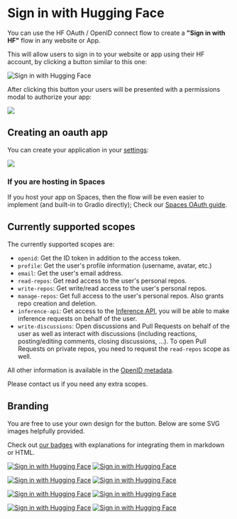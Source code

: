 # Sign in with Hugging Face

You can use the HF OAuth / OpenID connect flow to create a **"Sign in with HF"** flow in any website or App.

This will allow users to sign in to your website or app using their HF account, by clicking a button similar to this one:

![Sign in with Hugging Face](https://huggingface.co/datasets/huggingface/badges/resolve/main/sign-in-with-huggingface-xl-dark.svg)

After clicking this button your users will be presented with a permissions modal to authorize your app:

![](https://huggingface.co/datasets/huggingface/documentation-images/resolve/main/hub/oauth-accept-application.png)

## Creating an oauth app

You can create your application in your [settings](https://huggingface.co/settings/applications/new):

![](https://huggingface.co/datasets/huggingface/documentation-images/resolve/main/hub/oauth-create-application.png)

### If you are hosting in Spaces

<Tip>

If you host your app on Spaces, then the flow will be even easier to implement (and built-in to Gradio directly); Check our [Spaces OAuth guide](https://huggingface.co/docs/hub/spaces-oauth).

</Tip>

## Currently supported scopes

The currently supported scopes are:

- `openid`: Get the ID token in addition to the access token.
- `profile`: Get the user's profile information (username, avatar, etc.)
- `email`: Get the user's email address.
- `read-repos`: Get read access to the user's personal repos.
- `write-repos`: Get write/read access to the user's personal repos.
- `manage-repos`: Get full access to the user's personal repos. Also grants repo creation and deletion.
- `inference-api`: Get access to the [Inference API](https://huggingface.co/docs/api-inference/index), you will be able to make inference requests on behalf of the user.
- `write-discussions`: Open discussions and Pull Requests on behalf of the user as well as interact with discussions (including reactions, posting/editing comments, closing discussions, ...). To open Pull Requests on private repos, you need to request the `read-repos` scope as well.

All other information is available in the [OpenID metadata](https://huggingface.co/.well-known/openid-configuration).

<Tip warning={true}>

Please contact us if you need any extra scopes.

</Tip>


## Branding

You are free to use your own design for the button. Below are some SVG images helpfully provided.

Check out [our badges](https://huggingface.co/datasets/huggingface/badges#sign-in-with-hugging-face) with explanations for integrating them in markdown or HTML.

[![Sign in with Hugging Face](https://huggingface.co/datasets/huggingface/badges/resolve/main/sign-in-with-huggingface-sm.svg)](https://huggingface.co/oauth/authorize?client_id=CLIENT_ID&redirect_uri=REDIRECT_URI&scope=openid%20profile&state=STATE)
[![Sign in with Hugging Face](https://huggingface.co/datasets/huggingface/badges/resolve/main/sign-in-with-huggingface-sm-dark.svg)](https://huggingface.co/oauth/authorize?client_id=CLIENT_ID&redirect_uri=REDIRECT_URI&scope=openid%20profile&state=STATE)

[![Sign in with Hugging Face](https://huggingface.co/datasets/huggingface/badges/resolve/main/sign-in-with-huggingface-md.svg)](https://huggingface.co/oauth/authorize?client_id=CLIENT_ID&redirect_uri=REDIRECT_URI&scope=openid%20profile&state=STATE)
[![Sign in with Hugging Face](https://huggingface.co/datasets/huggingface/badges/resolve/main/sign-in-with-huggingface-md-dark.svg)](https://huggingface.co/oauth/authorize?client_id=CLIENT_ID&redirect_uri=REDIRECT_URI&scope=openid%20profile&state=STATE)

[![Sign in with Hugging Face](https://huggingface.co/datasets/huggingface/badges/resolve/main/sign-in-with-huggingface-lg.svg)](https://huggingface.co/oauth/authorize?client_id=CLIENT_ID&redirect_uri=REDIRECT_URI&scope=openid%20profile&state=STATE)
[![Sign in with Hugging Face](https://huggingface.co/datasets/huggingface/badges/resolve/main/sign-in-with-huggingface-lg-dark.svg)](https://huggingface.co/oauth/authorize?client_id=CLIENT_ID&redirect_uri=REDIRECT_URI&scope=openid%20profile&state=STATE)

[![Sign in with Hugging Face](https://huggingface.co/datasets/huggingface/badges/resolve/main/sign-in-with-huggingface-xl.svg)](https://huggingface.co/oauth/authorize?client_id=CLIENT_ID&redirect_uri=REDIRECT_URI&scope=openid%20profile&state=STATE)
[![Sign in with Hugging Face](https://huggingface.co/datasets/huggingface/badges/resolve/main/sign-in-with-huggingface-xl-dark.svg)](https://huggingface.co/oauth/authorize?client_id=CLIENT_ID&redirect_uri=REDIRECT_URI&scope=openid%20profile&state=STATE)
